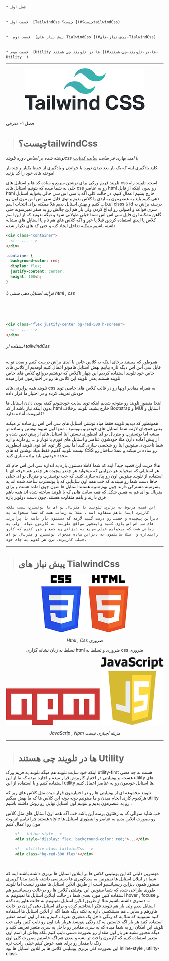     * فصل اول 
  

    * قسمت اول  [TailwindCss چیست؟ ](#چیست؟tailwindCss)
      
      
    *  قسمت دوم  [پیش نیاز های TialwindCss ](#پیش-نیاز-های-TialwindCss)
    
      
    * قسمت سوم  [Utility ها در تلویند چی هستند ](#ها-در-تلویند-چی-هستند-Utility  ) 
      


  


---

<div align="center">
  <img  src="./img/tailwindcsslogo.png">
</div>

<br/>

فصل 1- معرفی 


> # چیست؟tailwindCss


*نوشته شده بر اساس دوره تلویندcss با امید بهاری فر سایت [سایت کدنایت](https://codenight.ir/courses)*

کلید یادگیری اینه که یک بار بعد دیدن دوره یا خواندن و یادگیری از حفظ یکبار و چند بار اموخته های خود را کد بزنید

تلویند فریم ورکی برای نوشتن سریع و ساده کد ها و استایل های css است.
تلویند راه حلی به شما میده که بتونیم استایل های css رو به عناصر html رو بدون اینکه از فایل html خارج بشیم اعمال کنیم.
در حالت کلی اگه با سی اس سی خالی بخوایم استایل دهی کنیم باید به عنصرمون یه ایدی یا کلاس بدیم و توی فایل سی اس اس مون اون رو انتخاب کنیم و بهش استایل بدیم هلا ممکنه برای انتخاب اسم clsss یا id درسته براش یه سری قواعد و اصولی رو ابداع کردن ولی باز هم این چالش رو به صفر نمیرسونه حتی گاهن ممکنه اون فایل سی اس اس شما خیلی طولانی شود و دیگه ندونید که از این اسم کلاس یا ایدی استفاده کردین قبلا یا خیر و اگه کلاس های هم نام یا استایل های مشابه داشته باشیم ممکنه تداخل ایجاد کنه و حتی کد های تکرار شده

```html
<div class="container">
  <!-- ... -->
</div>
```

```css
.container {
  background-color: red;
  display: flex;
  justify-content: center;
  height: 100vh;
}
```

###### فرایند استایل دهی سنتی با html , css

<br/>
<br/>

```html
<div class="flex justify-center bg-red-500 h-screen">
  <!-- ... -->
</div>
```

###### استفاده از tailwindCss
هموطور که میبینید برجای اینکه یه کلاس خاص یا ایدی براش درست کنیم و بعدن تو یه فایل سی اس اس دیگه تازه بیاییم بهش استایل هامونو اعمال کنیم اومدیم از کلاس های خاص خود تلویند استفاده کردیم این چهار تاکلاس که نوشتیم درواقع کلاس های خاص تلویند هستند یعنی تلویند این کلاس ها رو در اختیارمون قرار میده 

تلویند همه پراپرتی های css  به همراه مقادیر اونها رو در قالب کلاس های خاصی توی خودش تعریف کرده و در اختیار ما قرار داده

اینجا منضور تلویند رو متوجه شدیم اینکه توی سایت خودشونم گفته بودن دادن استایل ها بدون اینکه نیاز باشه از کد  html  خارج بشید. 
تلویند برخلاف Bootstrap  و MUI استایل و کامپوننت آماده ندارد!



همونطور که دیدیم تلویند فقط میاد نوشتن استایل های سی اس اس رو ساده تر میکنه یعنی همچنان لازمه شما استایل های خودتونو بنویسید . منتها اون شیوه نوشتن و ساده تر میشه اما بوتسترپ و متریال یو آی اینطوری نیستن اینا استایل های از پیش تعین شده  و از پیش آماده دارن مثلا خودشون عناصر و استایل های فورم یا نوبار  و ... رو دارند و اره شما تاحدودی میتونین اینا رو شخصی سازی کنید اما بیس کار توی  اما توی تلویند اینطوری نیست تلونید گقتیم فقط میاد نوشتن کد های CSS  رو ساده تر میکنه و عملا ساختار رو مجدد خودتون باید پیاده سازی کنید. 

هالا مزیت این قضیه چیه؟
اینه که شما کاملا دستتون بازه به اندازه سی اس اس خام که هر استایلی که میخواید هر دیزاینی که میخواید هر چقدر پیچیده هر چقدر هم حرفه ای  با استفاده از تلویند میتونین اون رو پیاده سازی کنید. که خب بوتسترپ و متریال یو ای خیلی جاها دست شما رو میبندند  که خب همه اون سایتایی که با بوتسترپ ساخته شده اند یه پسزمینه مشترکی دارند  چون بهم شبیه هستند استایل ها شون چون اماده هست و برای متریال یو ای هم به همین شکل 
که همه سایت هایی که با تلونید ساخته شده اند همه باهم فرق دارند  و باهم متفاوت هستند. چون دست دولوپر بازه 

`این قضیه مربوط به برتری تلویند یا متریال یو ای یا بوتسترپ نیست بلکه کاربرد اینا باهم متفاوت است . مثلا یه زمانی هست که شما میخواید یه دیزاین پیچیده و خفنی رو درست کنید لازمه که دستتون باز باشه با پراپرتی های سی اس اس بازی کنید واینجور مواقع تلویند به کارمون میاد 
ولی یه زمانی هست که میخوایم خیلی سریع یه دیزانی رو جمع و جور کنیم که کارو رابندازه و  مثلا سایتمون یه دیزاین ساده میخواد بوتسترپ و متریال یو ای خیلی کاربردی ترن هر کدوم به جای خود.
`

---

> # پیش نیاز های TialwindCss

<div align="center">
  <img  src="./img/html css log.png">

_Html , Css ضروری_

 تسلط به زبان نشانه گزاری html  ضروری و تسلط به css  ضروری


</div>


<div align="center">
  <img  src="./img/npm-node-package-manager-logo-DE93649ED1-seeklogo.com.png">
  <img  src="./img/Javascript.png" width="200">

_JavaScrip , Npm مزیته اجباری نیست_

</div>

---

> # ها در تلویند چی هستند Utility  

اینکه خود سایت تلویند هم میگه تلویند یه فریم ورک  utility-first هست به چه معنی هست. و یوتیلیتی در اختیار کاربرش قرار میده و اجازه میده که ما از این utility  های استفاده کنیم و با استفاده از این utility  ها استایل خودمون رو به عناصر اعمال کنیم.

تلویند مجموعه ای از یوتیلیتی ها رو در اختیارمون قرار میده مثل کلاس های ریز که هرکدوم کاری انجام میدن و ما میتونیم دونه دونه این کلاس ها که ما بهش میگیم utility  رو به عنصرمون بدیم و  بتونیم اون استایل نهایی رو روش داشته باشیم .

خب شاید سوالی که به زهنتون برسه این باشه خب اگه همه اون استایل های مثل کلاس هستند چرا نیاییم اتربوت style  رو بصورت انلاین بدیم به عناصر و اینطوری استایل ها مون رو اعمال کنیم


```html
    <!-- inline style -->
    <div style="display: flex; background-color: red;">...</div>
```

```html
    <!-- utilitie class tailwindCss -->
    <div class="bg-red-500 flex"></div>
```
<br/>

مهمترین دلیلی که این یوتیلیتی کلاس ها بر اینلاین استایل ها برتری داشته باشند اینه که شما در اینلان استایل ها نمیتونین به مدیاکویری ها دسترسی داشته باشید مدیا کوییری منضور همون دیزاین ریسپانسیو است از طریق انلاین استایل ها مقدور نیست اما تلویند طوری طراحی شده که شما میتونین این یوتیلیتی کلاس ها رو درحالت ریسپانسیو  هم استفاده کنین
مورد بعدی شما در حالت اینلاین استایل ها نمیتونیم به hover , focuse و ... دستری داشته باشیم  مثلا از طریق انلاین استایل نمیتونیم به حالت هاور یه دکمه استایل بدیم  ولی باز هم تلویند فکر اینجاشم کرده و  برای استایل دهی کردن در حالت هاورهم  و سایر... هم سینتکسی داره 
یه نکته دیگه شما اگه از انلاین استایل ها استفاده کنید نمیتونید که مثلا یه کد رنگی داخل یک متغیری تعریف کنیم و بعد از اون اسمه متغیر استفاده کنید  هر بار اگه خاستین یه کد رنگی بنویسد هربار باید اون رو تایپ کنین	 ولی خب تلویند این امکان رو به شما میده که یه سری مقادیر رو داخل یه سری متغیر تعریف کنید و دیگه مجبور نشید هر بار  اون مقدار رو بصورت دستی تایپ کنیم بلکه بجاش از اسم اون متغیر استفاده کنیم که کارمون راحت تر بشه و بعدن هم اگه خاستیم بصورت کلی  اون رنگ یا مقدار رو برای همه عوض کینم خیلی راحت تره 	 
این بصورت کلی برتری یوتیلیتی کلاس ها بر انلاین استایل ها بود
Inline-style , utility-class
